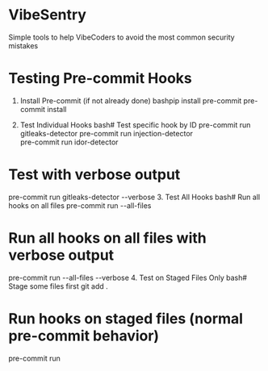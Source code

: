# VibeSentry
Simple tools to help VibeCoders to avoid the most common security mistakes

# Testing Pre-commit Hooks
1. Install Pre-commit (if not already done)
bashpip install pre-commit
pre-commit install

2. Test Individual Hooks
bash# Test specific hook by ID
pre-commit run gitleaks-detector
pre-commit run injection-detector  
pre-commit run idor-detector

# Test with verbose output
pre-commit run gitleaks-detector --verbose
3. Test All Hooks
bash# Run all hooks on all files
pre-commit run --all-files

# Run all hooks on all files with verbose output
pre-commit run --all-files --verbose
4. Test on Staged Files Only
bash# Stage some files first
git add .

# Run hooks on staged files (normal pre-commit behavior)
pre-commit run

